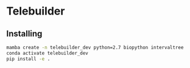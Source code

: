 # Telebuilder

## Installing

```bash
mamba create -n telebuilder_dev python=2.7 biopython intervaltree
conda activate telebuilder_dev
pip install -e .
```

